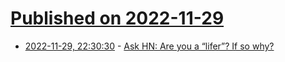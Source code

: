 # [Published on 2022-11-29](index.md)

* [2022-11-29, 22:30:30](https://news.ycombinator.com/item?id=33794293) - [Ask HN: Are you a “lifer”? If so why?](https://news.ycombinator.com/item?id=33794293)
